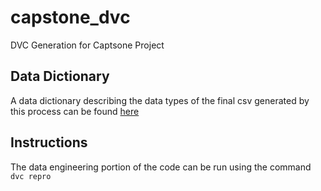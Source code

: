 # capstone_dvc
DVC Generation for Captsone Project

## Data Dictionary
A data dictionary describing the data types of the final csv generated by this process can be found [here](https://docs.google.com/spreadsheets/d/1zeb8JD0RaTaUtkjTXAZmVqrpB3_2gyF398JeSuLOOiI/edit?usp=sharing)

## Instructions

The data engineering portion of the code can be run using the command ```dvc repro```